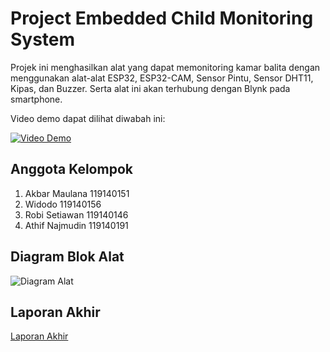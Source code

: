 # Project Embedded Child Monitoring System
Projek ini menghasilkan alat yang dapat memonitoring kamar balita dengan menggunakan alat-alat ESP32, ESP32-CAM, Sensor Pintu, Sensor DHT11, Kipas,  dan Buzzer. Serta alat ini akan terhubung dengan Blynk pada smartphone.

Video demo dapat dilihat diwabah ini:

 [![Video Demo](https://img.youtube.com/vi/bpQRUnW4Bow/0.jpg)](https://www.youtube.com/embed/bpQRUnW4Bow)
 
## Anggota Kelompok
1. Akbar Maulana 119140151
2. Widodo 119140156
3. Robi Setiawan 119140146
4. Athif Najmudin 119140191

## Diagram Blok Alat
![Diagram Alat](https://user-images.githubusercontent.com/83702513/147822942-e78218df-c8d9-422e-843d-c26e57b9b21c.png)

## Laporan Akhir
[Laporan Akhir](https://github.com/barbar17/Project-Embedded-Child-Monitoring/files/7800638/Laporan_Embedded.pdf)
